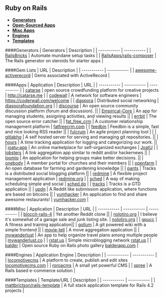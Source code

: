 ## Ruby on Rails
- **[Generators](#generators)**
- **[Open-Sourced Apps](#apps)**
- **[Misc Apps](#misc)**
- **[Engines](#engines)**
- **[Templates](#templates)**

####Generators
| Generators | Description |
| ----------- | ----------- |
| [RailsBricks](http://www.railsbricks.net/) | Automate mundane setup tasks |
| [RailsApps/rails-composer](https://github.com/RailsApps/rails-composer) | The Rails generator on steroids for starter apps |

####Gem Lists
| URL | Description |
| ----------- | ----------- |
| [awesome-activerecord](https://github.com/planetruby/awesome-activerecord) | Gems associated with ActiveRecord |

####Apps
| Application | Description | URL |
| ----------- | ----------- | ----------- |
| [catarse](https://github.com/catarse/catarse) | open source crowdfunding platform for creative projects | http://catarse.me |
| [codewall](https://github.com/assemblymade/coderwall) | A network for software engineers | https://coderwall.com/welcome |
| [diaspora](https://github.com/diaspora/diaspora) | Distributed social networking | [diasporafoundation.org](https://diasporafoundation.org/) |
| [discourse](https://github.com/discourse/discourse) | An open source community discussion platform (forum and discussion). ||
| [Empirical-Core](https://github.com/empirical-org/Empirical-Core) | An app for managing students, assigning activities, and viewing results ||
| [errbit](https://github.com/errbit/errbit) | The open source error catcher ||
| [fat_free_crm](https://github.com/fatfreecrm/fat_free_crm) | A customer relationship management platform | [fatfreecrm.com](http://www.fatfreecrm.com/) |
| [feedbin](https://github.com/feedbin/feedbin) | Feedbin is a simple, fast and nice looking RSS reader ||
| [fulcrum](https://github.com/fulcrum-agile/fulcrum) | An agile project planning tool
 |  |
| [gitlabhq](https://github.com/gitlabhq/gitlabhq) | A self hosted server for serving and managing git repositories. ||
| [hours](https://github.com/DefactoSoftware/Hours) | A time tracking application for logging and categorizing our work. ||
| [joatu-app](https://github.com/joatuapp/joatu-app) | An online marketplace for self-organized exchanges | [JoatU](http://joatu.org/) |
| [lobsters](https://github.com/jcs/lobsters) | A link aggregation app similar to reddit and/or hackernews ||
| [loomio](https://github.com/loomio/loomio) | An application for helping groups make better decisions. ||
| [onebody](https://github.com/churchio/onebody) | A member portal for churches and their members ||
| [openfarm](https://github.com/openfarmcc/OpenFarm) | An open database for farming and gardening knowledge ||
| [pants](https://github.com/hmans/pants) | Tracks is a distributed social blogging platform ||
| [redmine](https://github.com/edavis10/redmine) | A flexible project management application | [redmine.org](http://www.redmine.org/) |
| [sched](https://github.com/yammer/sched.do) | A way of making scheduling simple and social | [sched.do](https://www.sched.do/) |
| [tracks](https://github.com/TracksApp/tracks) | Tracks is a GTD application ||
| [updn](https://github.com/aaron-lebo/updn) | A Reddit like submission application, where functions are based on bitcoins ||
| [yumhacker](https://github.com/jendewalt/yumhacker) | An application to find and share awesome restaurants! | [yumhacker.com](http://yumhacker.com/) |



####Misc
| Application | Description | URL |
| ----------- | ----------- | ----------- |
| [bloccit-rails-4](https://github.com/ShinobiDevs/bloccit-rails-4) | Yet another Reddit clone ||
| [nolotiro.org](https://github.com/alabs/nolotiro.org) | I believe it's somewhat of a garage sale and junk listing site. | [nolotiro.org](nolotiro.org) |
| [gpucc](https://github.com/heisler3030/gpucc) | A fitness and training application||
| [gollum](https://github.com/gollum/gollum) | A git powered wiki with a simple frontend ||
| [movie-tell](https://github.com/danieljaouen/movie_tell) | A move aggregation application ||
| [mywanderlust](https://github.com/danecjensen/mywanderlust) | An app to help organize travel plans among multiple people |  [mywanderlust.co](http://mywanderlust.co/) |
| [rstat.us](https://github.com/hotsh/rstat.us) | Simple microblogging network [rstat.us](https://rstat.us/) |
| [balder](https://github.com/espen/balder/) |  Open source Ruby on Rails photo gallery [balderapp.com](http://balderapp.com) |


####Engines
| Application Engine | Description |
| ----------- | ----------- |
| [locomotivecms](https://github.com/locomotivecms/engine) | A platform to create, publish and edit sites [locomotivecms.com](http://www.locomotivecms.com/) |
| [roroacms](https://github.com/roroacms/roroacms) | A small yet powerful CMS |
| [spree](https://github.com/spree/spree) | A Rails based e-commerce solution |

####Templates
| Template/URL | Description |
| ----------- | ----------- |
| [mattbrictson/rails-template](https://github.com/mattbrictson/rails-template) | A full stack application template for Rails 4.2 projects |
